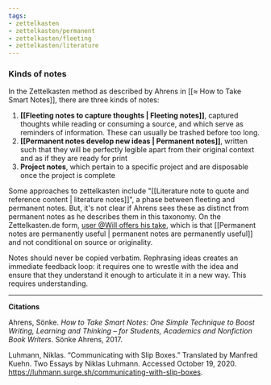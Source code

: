 ```yaml
---
tags: 
- zettelkasten
- zettelkasten/permanent
- zettelkasten/fleeting
- zettelkasten/literature
---
```


### Kinds of notes

In the Zettelkasten method as described by Ahrens in [[≈ How to Take Smart Notes]], there are three kinds of notes:

1.  **[[Fleeting notes to capture thoughts | Fleeting notes]]**, captured thoughts while reading or consuming a source, and which serve as reminders of information. These can usually be trashed before too long.
2.  **[[Permanent notes develop new ideas | Permanent notes]]**, written such that they will be perfectly legible apart from their original context and as if they are ready for print
3.  **Project notes**, which pertain to a specific project and are disposable once the project is complete

Some approaches to zettelkasten include "[[Literature note to quote and reference content | literature notes]]", a phase between fleeting and permanent notes. But, it's not clear if Ahrens sees these as distinct from permanent notes as he describes them in this taxonomy. On the Zettelkasten.de form, [user @Will offers his take](https://www.zettelkasten.de/posts/literature-notes-vs-permanent-notes/), which is that [[Permanent notes are permanently useful | permanent notes are permanently useful]] and not conditional on source or originality.

Notes should never be copied verbatim. Rephrasing ideas creates an immediate feedback loop: it requires one to wrestle with the idea and ensure that they understand it enough to articulate it in a new way. This requires understanding.

---

**Citations**

Ahrens, Sönke. _How to Take Smart Notes: One Simple Technique to Boost Writing, Learning and Thinking – for Students, Academics and Nonfiction Book Writers_. Sönke Ahrens, 2017.

Luhmann, Niklas. “Communicating with Slip Boxes.” Translated by Manfred Kuehn. Two Essays by Niklas Luhmann. Accessed October 19, 2020. https://luhmann.surge.sh/communicating-with-slip-boxes.